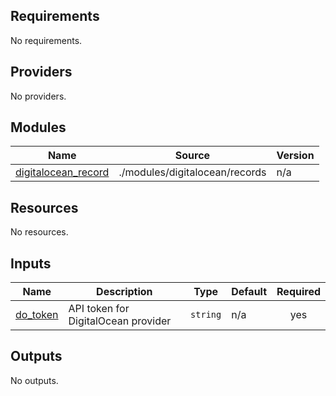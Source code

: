 <!-- BEGIN_TF_DOCS -->
## Requirements

No requirements.

## Providers

No providers.

## Modules

| Name | Source | Version |
|------|--------|---------|
| <a name="module_digitalocean_record"></a> [digitalocean\_record](#module\_digitalocean\_record) | ./modules/digitalocean/records | n/a |

## Resources

No resources.

## Inputs

| Name | Description | Type | Default | Required |
|------|-------------|------|---------|:--------:|
| <a name="input_do_token"></a> [do\_token](#input\_do\_token) | API token for DigitalOcean provider | `string` | n/a | yes |

## Outputs

No outputs.
<!-- END_TF_DOCS -->